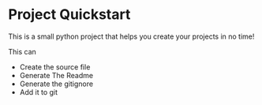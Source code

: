 Project Quickstart
===================

This is a small python project that helps you create your projects in no time!

This can
* Create the source file
* Generate The Readme
* Generate the gitignore
* Add it to git
